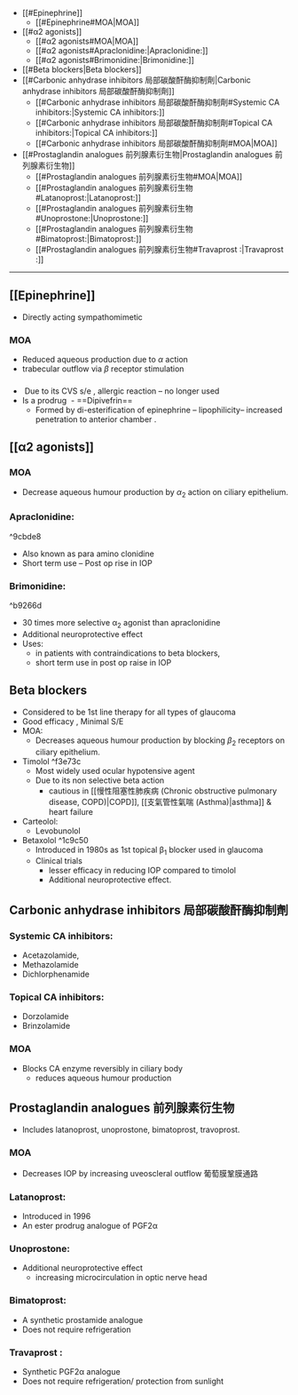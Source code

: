 - [[#Epinephrine]]
	- [[#Epinephrine#MOA|MOA]]
- [[#α2 agonists]]
	- [[#α2 agonists#MOA|MOA]]
	- [[#α2 agonists#Apraclonidine:|Apraclonidine:]]
	- [[#α2 agonists#Brimonidine:|Brimonidine:]]
- [[#Beta blockers|Beta blockers]]
- [[#Carbonic anhydrase inhibitors 局部碳酸酐酶抑制劑|Carbonic anhydrase inhibitors 局部碳酸酐酶抑制劑]]
	- [[#Carbonic anhydrase inhibitors 局部碳酸酐酶抑制劑#Systemic CA inhibitors:|Systemic CA inhibitors:]]
	- [[#Carbonic anhydrase inhibitors 局部碳酸酐酶抑制劑#Topical CA inhibitors:|Topical CA inhibitors:]]
	- [[#Carbonic anhydrase inhibitors 局部碳酸酐酶抑制劑#MOA|MOA]]
- [[#Prostaglandin analogues 前列腺素衍生物|Prostaglandin analogues 前列腺素衍生物]]
	- [[#Prostaglandin analogues 前列腺素衍生物#MOA|MOA]]
	- [[#Prostaglandin analogues 前列腺素衍生物#Latanoprost:|Latanoprost:]]
	- [[#Prostaglandin analogues 前列腺素衍生物#Unoprostone:|Unoprostone:]]
	- [[#Prostaglandin analogues 前列腺素衍生物#Bimatoprost:|Bimatoprost:]]
	- [[#Prostaglandin analogues 前列腺素衍生物#Travaprost :|Travaprost :]]

---
## [[Epinephrine]] 
- Directly acting sympathomimetic
### MOA
- Reduced aqueous production due to $\alpha$ action 
- trabecular outflow via $\beta$ receptor stimulation
###
-  Due to its CVS s/e , allergic reaction – no longer used
- Is a prodrug
	 - ==Dipivefrin==
	- Formed by di-esterification of epinephrine – lipophilicity– increased penetration to anterior chamber .
## [[α2 agonists]] 
### MOA
- Decrease aqueous humour production by $\alpha_{2}$ action on ciliary epithelium.
### Apraclonidine:

^9cbde8

- Also known as para amino clonidine
- Short term use – Post op rise in IOP
### Brimonidine:

^b9266d

- 30 times more selective α<sub>2</sub> agonist than apraclonidine
- Additional neuroprotective effect
- Uses:
	- in patients with contraindications to beta blockers,
	- short term use in post op raise in IOP
## Beta blockers
- Considered to be 1st line therapy for all types of glaucoma
- Good efficacy , Minimal S/E
- MOA: 
	- Decreases aqueous humour production by blocking $\beta_{2}$ receptors on ciliary epithelium.
- Timolol ^f3e73c
	- Most widely used ocular hypotensive agent 
	- Due to its non selective beta action 
		- cautious in [[慢性阻塞性肺疾病 (Chronic obstructive pulmonary disease, COPD)|COPD]], [[支氣管性氣喘 (Asthma)|asthma]] & heart failure
- Carteolol: 
	- Levobunolol
- Betaxolol  ^1c9c50
	- Introduced in 1980s as 1st topical β<sub>1</sub> blocker used in glaucoma 
	- Clinical trials 
		- lesser efficacy in reducing IOP compared to timolol
		- Additional neuroprotective effect.
## Carbonic anhydrase inhibitors 局部碳酸酐酶抑制劑
### Systemic CA inhibitors:
- Acetazolamide,
- Methazolamide
- Dichlorphenamide
### Topical CA inhibitors:
- Dorzolamide
- Brinzolamide
### MOA
- Blocks CA enzyme reversibly in ciliary body 
	- reduces aqueous humour production
## Prostaglandin analogues 前列腺素衍生物
- Includes latanoprost, unoprostone, bimatoprost, travoprost.
### MOA
- Decreases IOP by increasing uveoscleral outflow 葡萄膜鞏膜通路
### Latanoprost:
- Introduced in 1996 
- An ester prodrug analogue of PGF2α
### Unoprostone:
- Additional neuroprotective effect  
	- increasing microcirculation in optic nerve head
### Bimatoprost: 
- A synthetic prostamide analogue 
- Does not require refrigeration 
### Travaprost :
- Synthetic PGF2α analogue
- Does not require refrigeration/ protection from sunlight